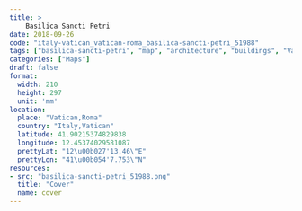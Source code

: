 ```yaml
---
title: > 
    Basilica Sancti Petri
date: 2018-09-26
code: "italy-vatican_vatican-roma_basilica-sancti-petri_51988"
tags: ["basilica-sancti-petri", "map", "architecture", "buildings", "Vatican,Roma", "Italy,Vatican"]
categories: ["Maps"]
draft: false
format:
  width: 210
  height: 297
  unit: 'mm'
location:
  place: "Vatican,Roma"
  country: "Italy,Vatican"
  latitude: 41.90215374829838
  longitude: 12.45374029581087
  prettyLat: "12\u00b027'13.46\"E"
  prettyLon: "41\u00b054'7.753\"N"
resources:
- src: "basilica-sancti-petri_51988.png"
  title: "Cover"
  name: cover
---
```

